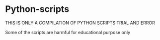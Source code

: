 # Python-scripts
THIS IS ONLY A COMPILATION OF PYTHON SCRIPTS TRIAL AND ERROR

Some of the scripts are harmful for educational purpose only
